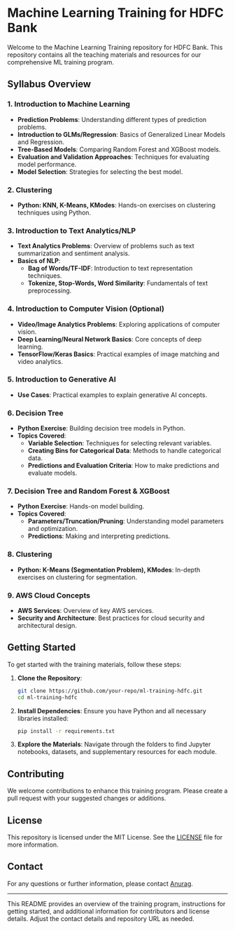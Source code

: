 # Machine Learning Training for HDFC Bank

Welcome to the Machine Learning Training repository for HDFC Bank. This repository contains all the teaching materials and resources for our comprehensive ML training program. 

## Syllabus Overview

### 1. Introduction to Machine Learning
- **Prediction Problems**: Understanding different types of prediction problems.
- **Introduction to GLMs/Regression**: Basics of Generalized Linear Models and Regression.
- **Tree-Based Models**: Comparing Random Forest and XGBoost models.
- **Evaluation and Validation Approaches**: Techniques for evaluating model performance.
- **Model Selection**: Strategies for selecting the best model.

### 2. Clustering
- **Python: KNN, K-Means, KModes**: Hands-on exercises on clustering techniques using Python.

### 3. Introduction to Text Analytics/NLP
- **Text Analytics Problems**: Overview of problems such as text summarization and sentiment analysis.
- **Basics of NLP**:
  - **Bag of Words/TF-IDF**: Introduction to text representation techniques.
  - **Tokenize, Stop-Words, Word Similarity**: Fundamentals of text preprocessing.

### 4. Introduction to Computer Vision (Optional)
- **Video/Image Analytics Problems**: Exploring applications of computer vision.
- **Deep Learning/Neural Network Basics**: Core concepts of deep learning.
- **TensorFlow/Keras Basics**: Practical examples of image matching and video analytics.

### 5. Introduction to Generative AI
- **Use Cases**: Practical examples to explain generative AI concepts.

### 6. Decision Tree
- **Python Exercise**: Building decision tree models in Python.
- **Topics Covered**:
  - **Variable Selection**: Techniques for selecting relevant variables.
  - **Creating Bins for Categorical Data**: Methods to handle categorical data.
  - **Predictions and Evaluation Criteria**: How to make predictions and evaluate models.

### 7. Decision Tree and Random Forest & XGBoost
- **Python Exercise**: Hands-on model building.
- **Topics Covered**:
  - **Parameters/Truncation/Pruning**: Understanding model parameters and optimization.
  - **Predictions**: Making and interpreting predictions.

### 8. Clustering
- **Python: K-Means (Segmentation Problem), KModes**: In-depth exercises on clustering for segmentation.

### 9. AWS Cloud Concepts
- **AWS Services**: Overview of key AWS services.
- **Security and Architecture**: Best practices for cloud security and architectural design.

## Getting Started

To get started with the training materials, follow these steps:

1. **Clone the Repository**:
    ```sh
    git clone https://github.com/your-repo/ml-training-hdfc.git
    cd ml-training-hdfc
    ```

2. **Install Dependencies**:
    Ensure you have Python and all necessary libraries installed:
    ```sh
    pip install -r requirements.txt
    ```

3. **Explore the Materials**:
    Navigate through the folders to find Jupyter notebooks, datasets, and supplementary resources for each module.

## Contributing

We welcome contributions to enhance this training program. Please create a pull request with your suggested changes or additions.

## License

This repository is licensed under the MIT License. See the [LICENSE](license.md) file for more information.

## Contact

For any questions or further information, please contact [Anurag](mailto:ai@brainstrom.in).

---

This README provides an overview of the training program, instructions for getting started, and additional information for contributors and license details. Adjust the contact details and repository URL as needed.

